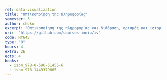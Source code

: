 ```yaml
---
ref: data-visualization
title: "Οπτικοποίηση της Πληροφορίας"
semester: 5
author: choko
excerpt: "Οπτικοποίηση της πληροφορίας και διάδραση, ορισμός και ιστορική εξέλιξη, σχεδίαση και αισθητική της οπτικοποίησης. Τεχνολογίες οπτικοποίησης: Διάδραση, Γραφικά, Πολυμέσα, Μεγάλα δεδομένα. Σύγχρονες εφαρμογές οπτικοποίησης: Γεωγραφικοί χάρτες, ψηφιακή δημοσιογραφία, δεδομένα υγείας-ευζωϊας, προσωπικά δεδομένα, λήψη αποφάσεων, πολιτισμός- τέχνη, ψηφιακές συλλογές. Ανάπτυξη μιας επίκαιρης εφαρμογής οπτικοποίησης δεδομένων με σύγχρονα εργαλεία του ιστού και διασυνδεδεμένα δεδομένα."
uri:  "https://github.com/courses-ionio/iv"
code: ΗΥ645
type: "O"
hours: 4
extra: 2Ε
ects: 4
books:
  - isbn_978-0-596-51455-6
  - isbn_978-1449379865
---
```

